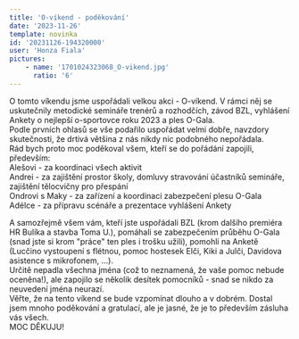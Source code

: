 ```yaml
---
title: 'O-víkend - poděkování'
date: '2023-11-26'
template: novinka
id: '20231126-194320000'
user: 'Honza Fiala'
pictures:
    - name: '1701024323068_O-vikend.jpg'
      ratio: '6'
---
```

O tomto víkendu jsme uspořádali velkou akci - O-víkend. V rámci něj se uskutečnily metodické semináře trenérů a rozhodčích, závod BZL, vyhlášení Ankety o nejlepší o-sportovce roku 2023 a ples O-Gala.  
Podle prvních ohlasů se vše podařilo uspořádat velmi dobře, navzdory skutečnosti, že drtivá většina z nás nikdy nic podobného nepořádala.  
Rád bych proto moc poděkoval všem, kteří se do pořádání zapojili, především:  
Alešovi - za koordinaci všech aktivit  
Andrei - za zajištění prostor školy, domluvy stravování účastníků semináře, zajištění tělocvičny pro přespání  
Ondrovi s Maky - za zařízení a koordinaci zabezpečení plesu O-Gala  
Adélce - za přípravu scénáře a prezentace vyhlášení Ankety

A samozřejmě všem vám, kteří jste uspořádali BZL (krom dalšího premiéra HR Bulíka a stavba Toma U.), pomáhali se zabezpečením průběhu O-Gala (snad jste si krom "práce" ten ples i trošku užili), pomohli na Anketě (Lucčino vystoupení s flétnou, pomoc hostesek Elči, Kiki a Julči, Davidova asistence s mikrofonem, ...).  
Určitě nepadla všechna jména (což to neznamená, že vaše pomoc nebude oceněna!), ale zapojilo se několik desítek pomocníků - snad se nikdo za neuvedení jména neurazí.  
Věřte, že na tento víkend se bude vzpomínat dlouho a v dobrém. Dostal jsem mnoho poděkování a gratulací, ale je jasné, že je to především zásluha vás všech.  
MOC DĚKUJU!
